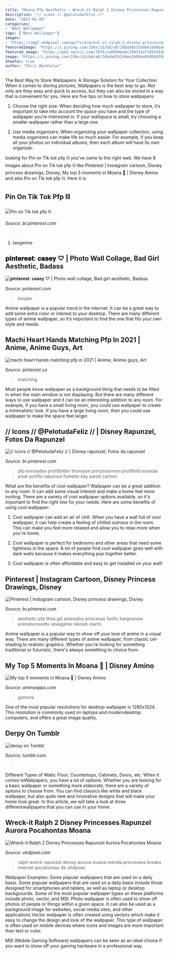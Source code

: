 ```yaml
---
title: "Moana Pfp Aesthetic ~ Wreck-it Ralph 2 Disney Princesses Rapunzel Aurora Pocahontas Moana"
description: "// icons // @pelotudafeliz //"
date: "2022-01-09"
categories:
- "Best Wallpaper"
tags: ["Best Wallpaper"]
images:
- "https://img7.uhdpixel.com/wp/7s/4/wreck-it-ralph-2-disney-princesses-rapunzel-aurora-pocahontas-moana-merida-s7426.jpg"
featuredImage: "https://i.pinimg.com/236x/2d/bd/a0/2dbda0332ddee1b0bba0505b97053dd7.jpg?nii=t"
featured_image: "https://pm1.narvii.com/7074/ca0dd4bebc294312ef184191db2d1cfa51f8f9aar1-768-768v2_00.jpg"
image: "https://i.pinimg.com/236x/2d/bd/a0/2dbda0332ddee1b0bba0505b97053dd7.jpg?nii=t"
ShowToc: true
author: "Chris Bechtelar"
---
```



The Best Way to Store Wallpapers: A Storage Solution for Your Collection
When it comes to storing pictures, Wallpapers is the best way to go. Not only are they easy and quick to access, but they can also be stored in a way that is convenient for you. Here are five tips on how to store wallpapers:
1) Choose the right size: When deciding how much wallpaper to store, it’s important to take into account the space you have and the type of wallpaper you’re interested in. If your wallspace is small, try choosing a smaller wallpaper rather than a large one.

2) Use media organizers: When organizing your wallpaper collection, using media organizers can make life so much easier. For example, if you keep all your photos on individual albums, then each album will have its own organizer.

	

		
looking for Pin on Tik tok pfp ⛓ you've came to the right web. We have 8 Images about Pin on Tik tok pfp ⛓ like Pinterest | Instagram cartoon, Disney princess drawings, Disney, My top 5 moments in Moana 🌸 | Disney Amino and also Pin on Tik tok pfp ⛓. Here it is:
		
    
## Pin On Tik Tok Pfp ⛓

<img loading=lazy src="https://i.pinimg.com/736x/bb/aa/00/bbaa004ce0abf919d1ebf1ba40cf9219.jpg" onerror="this.onerror=null;this.src='https://tse3.mm.bing.net/th?id=OIP.qPNb-9tmF7u4NtjWue0LDwHaHl&amp;pid=15.1';" alt="Pin on Tik tok pfp ⛓">

_Source: br.pinterest.com_

>. 

	

1. tangerine 

    
## 𝐩𝐢𝐧𝐭𝐞𝐫𝐞𝐬𝐭: 𝐜𝐚𝐬𝐞𝐲 ♡ | Photo Wall Collage, Bad Girl Aesthetic, Badass

<img loading=lazy src="https://i.pinimg.com/736x/3d/2c/bc/3d2cbcb1a45409107c466888edbb28b5.jpg" onerror="this.onerror=null;this.src='https://tse3.mm.bing.net/th?id=OIP.OektqZ-vHBc6Yf_CukCpFwHaKh&amp;pid=15.1';" alt="𝐩𝐢𝐧𝐭𝐞𝐫𝐞𝐬𝐭: 𝐜𝐚𝐬𝐞𝐲 ♡ | Photo wall collage, Bad girl aesthetic, Badass">

_Source: pinterest.com_

>boujee. 

	

Anime wallpaper is a popular trend in the internet. It can be a great way to add some extra color or interest to your desktop. There are many different types of anime wallpaper, so it’s important to find the one that fits your own style and needs.

    
## Machi Heart Hands Matching Pfp In 2021 | Anime, Anime Guys, Art

<img loading=lazy src="https://i.pinimg.com/236x/2d/bd/a0/2dbda0332ddee1b0bba0505b97053dd7.jpg?nii=t" onerror="this.onerror=null;this.src='https://tse4.mm.bing.net/th?id=OIP.74U4h8ZMY-AfbePk7drtrAAAAA&amp;pid=15.1';" alt="machi heart hands matching pfp in 2021 | Anime, Anime guys, Art">

_Source: pinterest.ca_

>matching. 

	

Most people know wallpaper as a background thing that needs to be filled in when the main window is not displaying. But there are many different ways to use wallpaper and it can be an interesting addition to any room. For example, if you have a small living room, you could use wallpaper to create a minimalistic look. If you have a large living room, then you could use wallpaper to make the space feel larger.

    
## // Icons // @PelotudaFeliz // | Disney Rapunzel, Fotos Da Rapunzel

<img loading=lazy src="https://i.pinimg.com/originals/88/a3/c6/88a3c6f3f996e4c007812c535c4d6454.jpg" onerror="this.onerror=null;this.src='https://tse4.mm.bing.net/th?id=OIP.aSTFYAWZtIMUtmZpfg3BCwHaHR&amp;pid=15.1';" alt="// icons // @PelotudaFeliz // | Disney rapunzel, Fotos da rapunzel">

_Source: br.pinterest.com_

>pfp enrolados profilbilder thomasin prinzessinnen profilbild esnaola pixar profilo raiponce fumetto käy parati cartoni. 

	

What are the benefits of cool wallpaper?
Wallpaper can be a great addition to any room. It can add some visual interest and make a home feel more inviting. There are a variety of cool wallpaper options available, so it's important to find the right one for your needs. Here are some benefits of using cool wallpaper: 
1. Cool wallpaper can add an air of chill. When you have a wall full of cool wallpaper, it can help create a feeling of chilled outness in the room. This can make you feel more relaxed and allow you to relax more when you're home. 

2. Cool wallpaper is perfect for bedrooms and other areas that need some lightness in the space. A lot of people find cool wallpaper goes well with dark walls because it makes everything pop together better. 

3. Cool wallpaper is often affordable and easy to get installed on your wall!

    
## Pinterest | Instagram Cartoon, Disney Princess Drawings, Disney

<img loading=lazy src="https://i.pinimg.com/736x/eb/6e/12/eb6e1252ee99f406ca7286eef58f0d3c.jpg" onerror="this.onerror=null;this.src='https://tse4.mm.bing.net/th?id=OIP.pwk0udCaKLd0erjxO2RcLQAAAA&amp;pid=15.1';" alt="Pinterest | Instagram cartoon, Disney princess drawings, Disney">

_Source: br.pinterest.com_

>aesthetic pfp thea gill animados princesas fanfic hargreeves animationsedts vexagame nikolah martir. 

	

Anime wallpaper is a popular way to show off your love of anime in a visual way. There are many different types of anime wallpaper, from classic cel-shading to realistic graphics. Whether you're looking for something traditional or futuristic, there's always something to choice from.

    
## My Top 5 Moments In Moana 🌸 | Disney Amino

<img loading=lazy src="https://pm1.narvii.com/7074/ca0dd4bebc294312ef184191db2d1cfa51f8f9aar1-768-768v2_00.jpg" onerror="this.onerror=null;this.src='https://tse3.mm.bing.net/th?id=OIP.Y27M7Yjb6chuLmJx1vKssAHaHa&amp;pid=15.1';" alt="My top 5 moments in Moana 🌸 | Disney Amino">

_Source: aminoapps.com_

>gamora. 

	

One of the most popular resolutions for desktop wallpaper is 1280x1024. This resolution is commonly used on laptops and moderndesktop computers, and offers a great image quality.

    
## Derpy On Tumblr

<img loading=lazy src="https://78.media.tumblr.com/add53c6291b4340e82d227def098d1ea/tumblr_ofnuwtY7h81tqo5gmo1_500.jpg" onerror="this.onerror=null;this.src='https://tse4.mm.bing.net/th?id=OIP.Hk0ujo82RetrqYXAdZtUkgHaDt&amp;pid=15.1';" alt="derpy on Tumblr">

_Source: tumblr.com_

>. 

	

Different Types of Walls: Floor, Countertops, Cabinets, Doors, etc.
When it comes toWallpapers, you have a lot of options. Whether you are looking for a basic wallpaper or something more elaborate, there are a variety of options to choose from. You can find classics like white and black wallpaper, but also quite new and innovative designs that will make your home look great. In this article, we will take a look at three differentwallpapers that you can use in your home.

    
## Wreck-it Ralph 2 Disney Princesses Rapunzel Aurora Pocahontas Moana

<img loading=lazy src="https://img7.uhdpixel.com/wp/7s/4/wreck-it-ralph-2-disney-princesses-rapunzel-aurora-pocahontas-moana-merida-s7426.jpg" onerror="this.onerror=null;this.src='https://tse3.mm.bing.net/th?id=OIP.jpCt58rrNCiKMxE1cc_IgQHaEK&amp;pid=15.1';" alt="Wreck-it Ralph 2 Disney Princesses Rapunzel Aurora Pocahontas Moana">

_Source: uhdpixel.com_

>ralph wreck rapunzel disney aurora moana merida princesses breaks internet pocahontas 4k uhdpixel. 

	

Wallpaper Examples: Some popular wallpapers that are used on a daily basis.
Some popular wallpapers that are used on a daily basis include those designed for smartphones and tablets, as well as laptop or desktop backgrounds. Some of the most popular wallpaper types on these platforms include photo, vector, and MSI. 
Photo wallpaper is often used to show off photos of people or things within a given space. It can also be used as a background image for websites, social media sites, and other applications.Vector wallpaper is often created using vectors which make it easy to change the design and look of the wallpaper. This type of wallpaper is often used on mobile devices where icons and images are more important than text or color. 

MSI (Mobile Gaming Software) wallpapers can be seen as an ideal choice if you want to show off your gaming hardware in a professional way.

